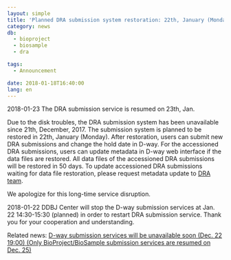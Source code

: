 ```yaml
---
layout: simple
title: 'Planned DRA submission system restoration: 22th, January (Monday)<br><span class="red">2018-01-23 The DRA submission service is resumed on 23th, Jan.</span>'
category: news
db:
  - bioproject
  - biosample
  - dra

tags:
  - Announcement

date: 2018-01-18T16:40:00
lang: en
---
```


<p><span class="red">2018-01-23 The DRA submission service is resumed on 23th, Jan.</span></p>

<p>Due to the disk troubles, the DRA submission system has been unavailable since 21th, December, 2017. The submission system is planned to be restored in 22th, January (Monday). After restoration, users can submit new DRA submissions and change the hold date in D-way. For the accessioned DRA submissions, users can update metadata in D-way web interface if the data files are restored. All data files of the accessioned DRA submissions will be restored in 50 days. To update accessioned DRA submissions waiting for data file restoration, please request metadata update to <a href="/contact-e.html">DRA team</a>.</p>

<p>We apologize for this long-time service disruption.</p>

<p><span class="red">2018-01-22 DDBJ Center will stop the D-way submission services at Jan. 22 14:30-15:30 (planned) in order to restart DRA submission service. Thank you for your cooperation and understanding.</span></p>

<p>Related news: <a href="/news/en/wn171222-e.html">D-way submission services will be unavailable soon (Dec. 22 19:00) (Only BioProject/BioSample submission services are resumed on Dec. 25)</a></p>
